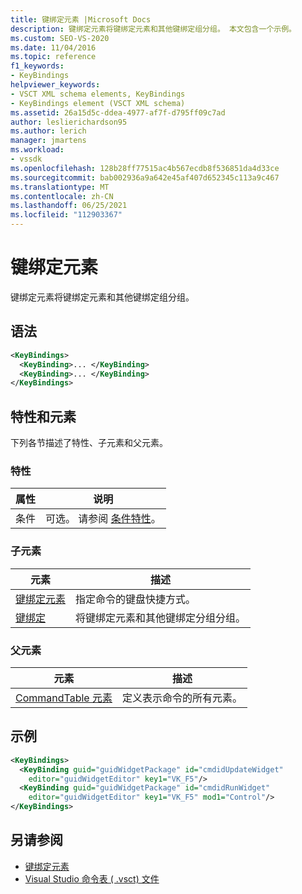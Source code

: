 ```yaml
---
title: 键绑定元素 |Microsoft Docs
description: 键绑定元素将键绑定元素和其他键绑定组分组。 本文包含一个示例。
ms.custom: SEO-VS-2020
ms.date: 11/04/2016
ms.topic: reference
f1_keywords:
- KeyBindings
helpviewer_keywords:
- VSCT XML schema elements, KeyBindings
- KeyBindings element (VSCT XML schema)
ms.assetid: 26a15d5c-ddea-4977-af7f-d795ff09c7ad
author: leslierichardson95
ms.author: lerich
manager: jmartens
ms.workload:
- vssdk
ms.openlocfilehash: 128b28ff77515ac4b567ecdb8f536851da4d33ce
ms.sourcegitcommit: bab002936a9a642e45af407d652345c113a9c467
ms.translationtype: MT
ms.contentlocale: zh-CN
ms.lasthandoff: 06/25/2021
ms.locfileid: "112903367"
---
```

# <a name="keybindings-element"></a>键绑定元素
键绑定元素将键绑定元素和其他键绑定组分组。

## <a name="syntax"></a>语法

```xml
<KeyBindings>
  <KeyBinding>... </KeyBinding>
  <KeyBinding>... </KeyBinding>
</KeyBindings>
```

## <a name="attributes-and-elements"></a>特性和元素
 下列各节描述了特性、子元素和父元素。

### <a name="attributes"></a>特性

|属性|说明|
|---------------|-----------------|
|条件|可选。 请参阅 [条件特性](../extensibility/vsct-xml-schema-conditional-attributes.md)。|

### <a name="child-elements"></a>子元素

|元素|描述|
|-------------|-----------------|
|[键绑定元素](../extensibility/keybinding-element.md)|指定命令的键盘快捷方式。|
|[键绑定](../extensibility/keybindings-element.md)|将键绑定元素和其他键绑定分组分组。|

### <a name="parent-elements"></a>父元素

|元素|描述|
|-------------|-----------------|
|[CommandTable 元素](../extensibility/commandtable-element.md)|定义表示命令的所有元素。|

## <a name="example"></a>示例

```xml
<KeyBindings>
  <KeyBinding guid="guidWidgetPackage" id="cmdidUpdateWidget"
    editor="guidWidgetEditor" key1="VK_F5"/>
  <KeyBinding guid="guidWidgetPackage" id="cmdidRunWidget"
    editor="guidWidgetEditor" key1="VK_F5" mod1="Control"/>
</KeyBindings>
```

## <a name="see-also"></a>另请参阅
- [键绑定元素](../extensibility/keybinding-element.md)
- [Visual Studio 命令表 ( .vsct) 文件](../extensibility/internals/visual-studio-command-table-dot-vsct-files.md)
